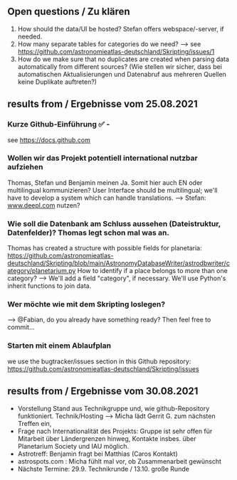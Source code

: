 ## Open questions / Zu klären

1. How should the data/UI be hosted? Stefan offers webspace/-server, if needed.
1. How many separate tables for categories do we need? --> see https://github.com/astronomieatlas-deutschland/Skripting/issues/1
1. How do we make sure that no duplicates are created when parsing data automatically from different sources? (Wie stellen wir sicher, dass bei automatischen Aktualisierungen und Datenabruf aus mehreren Quellen keine Duplikate auftreten?)

## results from / Ergebnisse vom 25.08.2021

### Kurze Github-Einführung ✅ - 
see https://docs.github.com

### Wollen wir das Projekt potentiell international nutzbar aufziehen
Thomas, Stefan und Benjamin meinen Ja. Somit hier auch EN oder multilingual kommunizieren?
User Interface should be multilingual; we'll have to develop a system which can handle translations.
--> Stefan: www.deepl.com nutzen?

### Wie soll die Datenbank am Schluss aussehen (Dateistruktur, Datenfelder)? Thomas legt schon mal was an.
Thomas has created a structure with possible fields for planetaria: https://github.com/astronomieatlas-deutschland/Skripting/blob/main/AstronomyDatabaseWriter/astrodbwriter/category/planetarium.py
How to identify if a place belongs to more than one category? --> We'll add a field "category", if necessary. We'll use Python's inherit functions to join data. 

### Wer möchte wie mit dem Skripting loslegen?
--> @Fabian, do you already have something ready? Then feel free to commit...

### Starten mit einem Ablaufplan 
we use the bugtracker/issues section in this Github repository: https://github.com/astronomieatlas-deutschland/Skripting/issues

## results from / Ergebnisse vom 30.08.2021

- Vorstellung Stand aus Technikgruppe und, wie github-Repository funktioniert. Technik/Hosting --> Micha lädt Gerrit G. zum nächsten Treffen ein, 
- Frage nach Internationalität des Projekts: Gruppe ist sehr offen für Mitarbeit über Ländergrenzen hinweg, Kontakte insbes. über Planetarium Society und IAU möglich.
- Astrotreff: Benjamin fragt bei Matthias (Caros Kontakt)
- astrospots.com : Micha fühlt mal vor, ob Zusammenarbeit gewünscht
- Nächste Termine: 29.9. Technikrunde / 13.10. große Runde
